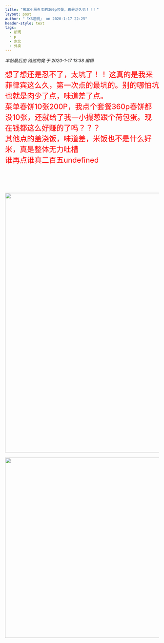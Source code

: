 ```yaml
---
title: "东北小厨外卖的360p套餐，真是活久见！！！"
layout: post
author: "「XS透明」 on 2020-1-17 22:25"
header-style: text
tags:
  - 新闻
  - p
  - 东北
  - 外卖
---
```


<head></head>
<body>
 <i class="pstatus"> 本帖最后由 路过的魔 于 2020-1-17 13:38 编辑 </i>
 <br> 
 <br> 
 <font size="5"><font color="#878787"><font face="Tahoma, &amp;quot;"><font color="#ff0000">想了想还是忍不了，太坑了！！</font></font></font></font>
 <font size="5"><font color="#878787"><font face="Tahoma, &amp;quot;"><font color="#ff0000">这真的是我来菲律宾这么久，第一次点的最坑的。别的哪怕坑也就是肉少了点，味道差了点。</font></font></font></font>
 <br> 
 <font size="5"><font color="#878787"><font face="Tahoma, &amp;quot;"><font color="#ff0000">菜单春饼10张200P，我点个套餐360p春饼都没10张，还就给了我一小撮葱跟个荷包蛋。现在钱都这么好赚的了吗？？？</font></font></font></font>
 <br> 
 <font size="5"><font color="#878787"><font face="Tahoma, &amp;quot;"><font color="#ff0000">其他点的盖浇饭，味道差，米饭也不是什么好米，真是整体无力吐槽</font></font></font></font>
 <br> 
 <font size="5"><font color="#878787"><font face="Tahoma, &amp;quot;"><font color="#ff0000">谁再点谁真二百五undefined</font></font></font></font>
 <br> 
 <font size="5"><font color="#878787"><font face="Tahoma, &amp;quot;"><font color="#ff0000"><br> </font></font></font></font>
 <br> 
 <font size="5"><font color="#878787"><font face="Tahoma, &amp;quot;"><font color="#ff0000"><br> </font></font></font></font>
 <br> 
 <ignore_js_op> 
  <img aid="1327972" src="https://bbs.boniu123.cc/data/attachment/forum/202001/17/133103n1vapvv8z57zac11.jpg" zoomfile="data/attachment/forum/202001/17/133103n1vapvv8z57zac11.jpg" file="data/attachment/forum/202001/17/133103n1vapvv8z57zac11.jpg" width="850" inpost="1"> 
  <div class="tip tip_4 aimg_tip" id="aimg_1327972_menu" style="position: absolute; display: none" disautofocus="true"> 
   <div class="xs0"> 
    <p><strong>photo_2020-01-17_13-17-32.jpg</strong> <em class="xg1">(348.09 KB, 下载次数: 0)</em></p> 
    <p> <a href="forum.php?mod=attachment&amp;aid=MTMyNzk3MnxmZjFmNmRkYXwxNTc5Mjc1MjAzfDB8NTUyOTY5&amp;nothumb=yes" target="_blank">下载附件</a> &nbsp;<a href="javascript:;" onclick="showWindow(this.id, this.getAttribute('url'), 'get', 0);" id="savephoto_1327972" url="home.php?mod=spacecp&amp;ac=album&amp;op=saveforumphoto&amp;aid=1327972&amp;handlekey=savephoto_1327972">保存到相册</a> </p> 
    <p class="xg1 y"><span title="2020-1-17 13:31">10&nbsp;小时前</span> 上传</p> 
   </div> 
   <div class="tip_horn"></div> 
  </div> 
 </ignore_js_op> 
 <br> 
 <br> 
 <ignore_js_op> 
  <img aid="1327973" src="https://bbs.boniu123.cc/data/attachment/forum/202001/17/133103ba8h33jbyzjbyj44.jpg" zoomfile="data/attachment/forum/202001/17/133103ba8h33jbyzjbyj44.jpg" file="data/attachment/forum/202001/17/133103ba8h33jbyzjbyj44.jpg" width="590" inpost="1"> 
  <div class="tip tip_4 aimg_tip" id="aimg_1327973_menu" style="position: absolute; display: none" disautofocus="true"> 
   <div class="xs0"> 
    <p><strong>photo_2020-01-08_11-44-50.jpg</strong> <em class="xg1">(127.09 KB, 下载次数: 0)</em></p> 
    <p> <a href="forum.php?mod=attachment&amp;aid=MTMyNzk3M3xiMGMzZDAxNHwxNTc5Mjc1MjAzfDB8NTUyOTY5&amp;nothumb=yes" target="_blank">下载附件</a> &nbsp;<a href="javascript:;" onclick="showWindow(this.id, this.getAttribute('url'), 'get', 0);" id="savephoto_1327973" url="home.php?mod=spacecp&amp;ac=album&amp;op=saveforumphoto&amp;aid=1327973&amp;handlekey=savephoto_1327973">保存到相册</a> </p> 
    <p class="xg1 y"><span title="2020-1-17 13:31">10&nbsp;小时前</span> 上传</p> 
   </div> 
   <div class="tip_horn"></div> 
  </div> 
 </ignore_js_op> 
 <br>
</body>


